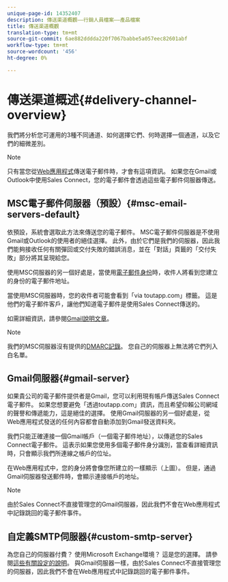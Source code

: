 ```yaml
---
unique-page-id: 14352407
description: 傳送渠道概觀——行銷人員檔案——產品檔案
title: 傳送渠道概觀
translation-type: tm+mt
source-git-commit: 6ae882dddda220f7067babbe5a057eec82601abf
workflow-type: tm+mt
source-wordcount: '456'
ht-degree: 0%

---
```



# 傳送渠道概述{#delivery-channel-overview}

我們將分析您可運用的3種不同通道、如何選擇它們、何時選擇一個通道，以及它們的細微差別。

>[!NOTE]
>
>只有當您從[Web應用程式](https://toutapp.com/login)傳送電子郵件時，才會有這項資訊。 如果您在Gmail或Outlook中使用Sales Connect，您的電子郵件會透過這些電子郵件伺服器傳送。

## MSC電子郵件伺服器（預設）{#msc-email-servers-default}

依預設，系統會選取此方法來傳送您的電子郵件。 MSC電子郵件伺服器是不使用Gmail或Outlook的使用者的絕佳選擇。 此外，由於它們是我們的伺服器，因此我們能夠接收任何有關彈回或交付失敗的錯誤消息，並在「對話」頁籤的「交付失敗」部分將其呈現給您。

使用MSC伺服器的另一個好處是，當使用[電子郵件身份](/help/marketo/product-docs/marketo-sales-connect/getting-started/email-settings/add-identity.md)時，收件人將看到您建立的身份的電子郵件地址。

當使用MSC伺服器時，您的收件者可能會看到「via toutapp.com」標籤。 這是他們的電子郵件客戶，讓他們知道電子郵件是使用Sales Connect傳送的。

如需詳細資訊，請參閱[Gmail說明文章](https://support.google.com/mail/answer/1311182?hl=en)。

>[!NOTE]
>
>我們的MSC伺服器沒有提供的[DMARC記錄](https://dmarc.org/)。 您自己的伺服器上無法將它們列入白名單。

## Gmail伺服器{#gmail-server}

如果貴公司的電子郵件提供者是Gmail，您可以利用現有帳戶傳送Sales Connect電子郵件。 如果您想要避免「透過toutapp.com」資訊，而且希望仰賴公司網域的聲譽和傳遞能力，這是絕佳的選擇。 使用Gmail伺服器的另一個好處是，從Web應用程式發送的任何內容都會自動添加到Gmail發送資料夾。

我們只能正確連接一個Gmail帳戶（一個電子郵件地址），以傳遞您的Sales Connect電子郵件。 這表示如果您使用多個電子郵件身分識別，當查看詳細資訊時，只會顯示我們所連線之帳戶的位址。

在Web應用程式中，您的身分將會像您所建立的一樣顯示（上圖）。 但是，通過Gmail伺服器發送郵件時，會顯示連接帳戶的地址。

>[!NOTE]
>
>由於Sales Connect不直接管理您的Gmail伺服器，因此我們不會在Web應用程式中記錄跳回的電子郵件事件。

## 自定義SMTP伺服器{#custom-smtp-server}

為您自己的伺服器付費？ 使用Microsoft Exchange環境？ 這是您的選擇。 請參閱[這些有關設定的說明](https://docs.marketo.com/x/zYTS)。 與Gmail伺服器一樣，由於Sales Connect不直接管理您的伺服器，因此我們不會在Web應用程式中記錄跳回的電子郵件事件。
